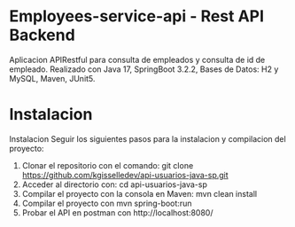 # Employees-service-api - Rest API Backend

Aplicacion APIRestful para consulta de empleados y consulta de id de empleado.
Realizado con Java 17, SpringBoot 3.2.2, Bases de Datos: H2 y MySQL, Maven, JUnit5.

# Instalacion

Instalacion
Seguir los siguientes pasos para la instalacion y compilacion del proyecto:

1. Clonar el repositorio con el comando: git clone https://github.com/kgisselledev/api-usuarios-java-sp.git
2. Acceder al directorio con: cd api-usuarios-java-sp
3. Compilar el proyecto con la consola en Maven: mvn clean install
4. Compilar el proyecto con mvn spring-boot:run
5. Probar el API en postman con http://localhost:8080/